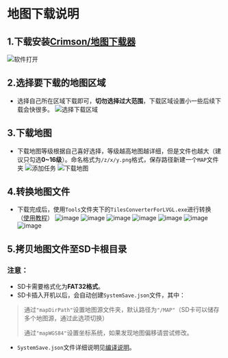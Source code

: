 # 地图下载说明

## 1.下载安装[Crimson/地图下载器](https://gitee.com/CrimsonHu/java_map_download/)

![软件打开](https://user-images.githubusercontent.com/33819388/128734201-f32f39e7-25d6-48ec-a851-99291c4a27a6.png)

## 2.选择要下载的地图区域
 * 选择自己所在区域下载即可，**切勿选择过大范围**，下载区域设置小一些后续下载会快很多。
![选择下载区域](https://user-images.githubusercontent.com/33819388/128734302-1abab0a1-b04f-42d6-8c7d-639cd4b2377d.png)
## 3.下载地图
 * 下载地图等级根据自己喜好选择，等级越高地图越详细，但是文件也越大（建议只勾选**0~16级**）。命名格式为`/z/x/y.png`格式，保存路径新建一个`MAP`文件夹
![添加任务](https://user-images.githubusercontent.com/33819388/128734395-4e5081b4-1254-4524-b517-c1e273003e07.png)
![下载地图](https://user-images.githubusercontent.com/33819388/128734446-459ab519-bdbf-45ba-aec8-ff8c48a3d73c.png)

## 4.转换地图文件
* 下载完成后，使用`Tools`文件夹下的`TilesConverterForLVGL.exe`进行转换（[使用教程](https://github.com/FASTSHIFT/X-TRACK/tree/main/Images/MapConverter%E4%BD%BF%E7%94%A8%E6%95%99%E7%A8%8B)）
![image](https://github.com/FASTSHIFT/X-TRACK/blob/main/Images/MapConverter%E4%BD%BF%E7%94%A8%E6%95%99%E7%A8%8B/1.png)
![image](https://github.com/FASTSHIFT/X-TRACK/blob/main/Images/MapConverter%E4%BD%BF%E7%94%A8%E6%95%99%E7%A8%8B/2.png)
![image](https://github.com/FASTSHIFT/X-TRACK/blob/main/Images/MapConverter%E4%BD%BF%E7%94%A8%E6%95%99%E7%A8%8B/3.png)
![image](https://github.com/FASTSHIFT/X-TRACK/blob/main/Images/MapConverter%E4%BD%BF%E7%94%A8%E6%95%99%E7%A8%8B/4.png)
![image](https://github.com/FASTSHIFT/X-TRACK/blob/main/Images/MapConverter%E4%BD%BF%E7%94%A8%E6%95%99%E7%A8%8B/5.png)
![image](https://github.com/FASTSHIFT/X-TRACK/blob/main/Images/MapConverter%E4%BD%BF%E7%94%A8%E6%95%99%E7%A8%8B/6.png)
![image](https://github.com/FASTSHIFT/X-TRACK/blob/main/Images/MapConverter%E4%BD%BF%E7%94%A8%E6%95%99%E7%A8%8B/7.png)

## 5.拷贝地图文件至SD卡根目录
### 注意：
 * SD卡需要格式化为**FAT32格式**。
 * SD卡插入开机以后，会自动创建`SystemSave.json`文件，其中：
 > 通过`"mapDirPath"`设置地图源文件夹，默认路径为`"/MAP"`（SD卡可以储存多个地图源，通过此选项切换）
 > 
 > 通过`"mapWGS84"`设置坐标系统，如果发现地图偏移请尝试修改。
 * `SystemSave.json`文件详细说明见[编译说明](https://github.com/FASTSHIFT/X-TRACK/blob/main/Software/README.md)。
